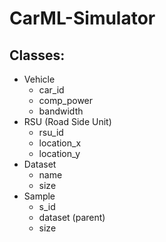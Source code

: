 # CarML-Simulator

## Classes:
- Vehicle
  - car_id
  - comp_power
  - bandwidth
- RSU (Road Side Unit)
  - rsu_id
  - location_x
  - location_y
- Dataset
  - name
  - size
- Sample
  - s_id
  - dataset (parent)
  - size
